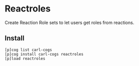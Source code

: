 # Reactroles

Create Reaction Role sets to let users get roles from reactions.

## Install

```text
[p]cog list carl-cogs
[p]cog install carl-cogs reactroles
[p]load reactroles
```
